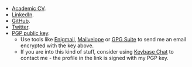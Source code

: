 * [Academic CV](https://link.iamblogger.net/vt-5z).
* [LinkedIn](https://link.iamblogger.net/linkedin).
* [GitHub](https://link.iamblogger.net/githubrepos).
* [Twitter](https://link.iamblogger.net/twitter).
* [PGP public key](https://link.iamblogger.net/pgppublic).
  * Use tools like [Enigmail](https://link.iamblogger.net/7), [Mailvelope](https://link.iamblogger.net/9) or [GPG Suite](https://link.iamblogger.net/8) to send me an email encrypted with the key above.
  * If you are into this kind of stuff, consider using [Keybase Chat](https://link.iamblogger.net/keybase) to contact me - the profile in the link is signed with my PGP key.
